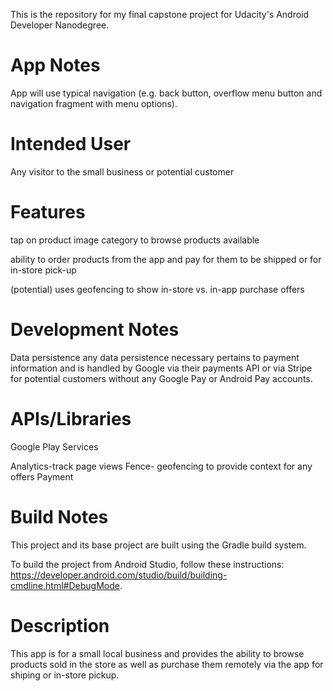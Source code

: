This is the repository for my final capstone project for Udacity's Android Developer Nanodegree.

# App Notes

App will use typical navigation (e.g. back button, overflow menu button and navigation fragment with menu options).

# Intended User

Any visitor to the small business or potential customer

# Features

tap on product image category to browse products available

ability to order products from the app and pay for them to be shipped or for in-store pick-up

(potential) uses geofencing to show in-store vs. in-app purchase offers

# Development Notes

Data persistence any data persistence necessary pertains to payment information and is handled by Google via their payments API or via Stripe
for potential customers without any Google Pay or Android Pay accounts.

# APIs/Libraries

Google Play Services

Analytics-track page views
Fence- geofencing to provide context for any offers
Payment


# Build Notes

This project and its base project are built using the Gradle build system.

To build the project from Android Studio, follow these instructions: https://developer.android.com/studio/build/building-cmdline.html#DebugMode.

# Description

This app is for a small local business and provides the ability to browse products sold in the store as well as purchase them remotely via the app
for shiping or in-store pickup.

